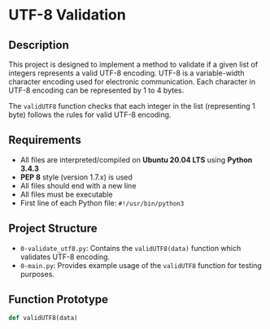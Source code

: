 # UTF-8 Validation

## Description
This project is designed to implement a method to validate if a given list of integers represents a valid UTF-8 encoding. UTF-8 is a variable-width character encoding used for electronic communication. Each character in UTF-8 encoding can be represented by 1 to 4 bytes.

The `validUTF8` function checks that each integer in the list (representing 1 byte) follows the rules for valid UTF-8 encoding.

## Requirements
- All files are interpreted/compiled on **Ubuntu 20.04 LTS** using **Python 3.4.3**
- **PEP 8** style (version 1.7.x) is used
- All files should end with a new line
- All files must be executable
- First line of each Python file: `#!/usr/bin/python3`

## Project Structure

- `0-validate_utf8.py`: Contains the `validUTF8(data)` function which validates UTF-8 encoding.
- `0-main.py`: Provides example usage of the `validUTF8` function for testing purposes.

## Function Prototype
```python
def validUTF8(data)

